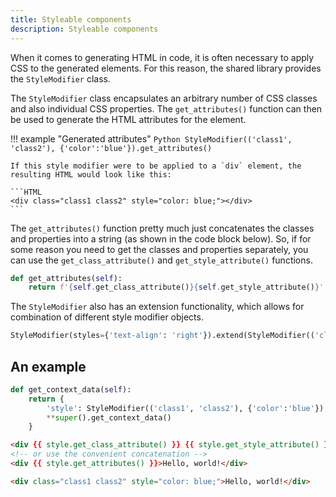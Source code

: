 ```yaml
---
title: Styleable components
description: Styleable components
---
```


When it comes to generating HTML in code, it is often necessary to apply CSS to the generated elements. For this reason, the shared library provides the `StyleModifier` class.

The `StyleModifier` class encapsulates an arbitrary number of CSS classes and also individual CSS properties. The `get_attributes()` function can then be used to generate the HTML attributes for the element.

!!! example "Generated attributes"
    ```Python
    StyleModifier(('class1', 'class2'), {'color':'blue'}).get_attributes()
    ```
    
    If this style modifier were to be applied to a `div` element, the resulting HTML would look like this:
    
    ```HTML
    <div class="class1 class2" style="color: blue;"></div>
    ```

The `get_attributes()` function pretty much just concatenates the classes and properties into a string (as shown in the code block below). So, if for some reason you need to get the classes and properties separately, you can use the `get_class_attribute()` and `get_style_attribute()` functions. 

```Python title="Implementation of get_attributes()"
def get_attributes(self):
    return f'{self.get_class_attribute()}{self.get_style_attribute()}'
```

The `StyleModifier` also has an extension functionality, which allows for combination of different style modifier objects.

```Python title="Combining style modifiers"
StyleModifier(styles={'text-align': 'right'}).extend(StyleModifier(('class1',)))
```

## An example

```Python title="View"
def get_context_data(self):
    return {
        'style': StyleModifier(('class1', 'class2'), {'color':'blue'}),
        **super().get_context_data()
    }
```


```HTML title="Template"
<div {{ style.get_class_attribute() }} {{ style.get_style_attribute() }}>Hello, world!</div>
<!-- or use the convenient concatenation -->
<div {{ style.get_attributes() }}>Hello, world!</div>
```

```HTML title="Result"
<div class="class1 class2" style="color: blue;">Hello, world!</div>
```